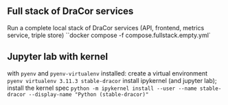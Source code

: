 ## Full stack of DraCor services
Run a complete local stack of DraCor services (API, frontend, metrics service, triple store)
``docker compose -f compose.fullstack.empty.yml`


## Jupyter lab with kernel
with `pyenv` and `pyenv-virtualenv` installed:
create a virtual environment `pyenv virtualenv 3.11.3 stable-dracor`
install ipykernel (and jupyter lab); install the kernel spec
`python -m ipykernel install --user --name stable-dracor --display-name "Python (stable-dracor)"`
